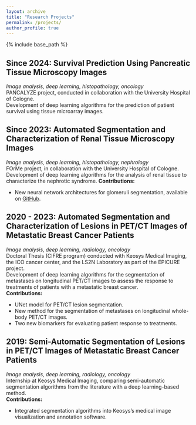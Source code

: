 ```yaml
---
layout: archive
title: "Research Projects"
permalink: /projects/
author_profile: true
---
```


{% include base_path %}

## Since 2024: Survival Prediction Using Pancreatic Tissue Microscopy Images
*Image analysis, deep learning, histopathology, oncology*  
PANCALYZE project, conducted in collaboration with the University Hospital of Cologne.  
Development of deep learning algorithms for the prediction of patient survival using tissue microarray images.

## Since 2023: Automated Segmentation and Characterization of Renal Tissue Microscopy Images
*Image analysis, deep learning, histopathology, nephrology*  
FOrMe project, in collaboration with the University Hospital of Cologne.  
Development of deep learning algorithms for the analysis of renal tissue to characterize the nephrotic syndrome.
**Contributions:**
* New neural network architectures for glomeruli segmentation, available on [GitHub](https://github.com/bozeklab/GlomNet).

## 2020 - 2023: Automated Segmentation and Characterization of Lesions in PET/CT Images of Metastatic Breast Cancer Patients
*Image analysis, deep learning, radiology, oncology*  
Doctoral Thesis (CIFRE program) conducted with Keosys Medical Imaging, the ICO cancer center, and the LS2N Laboratory as part of the EPICURE project.  
Development of deep learning algorithms for the segmentation of metastases on longitudinal PET/CT images to assess the response to treatments of patients with a metastatic breast cancer.  
**Contributions:**
* UNet model for PET/CT lesion segmentation.
* New method for the segmentation of metastases on longitudinal whole-body PET/CT images.
* Two new biomarkers for evaluating patient response to treatments.

## 2019: Semi-Automatic Segmentation of Lesions in PET/CT Images of Metastatic Breast Cancer Patients
*Image analysis, deep learning, radiology, oncology*  
Internship at Keosys Medical Imaging, comparing semi-automatic segmentation algorithms from the literature with a deep learning-based method.  
**Contributions:**
* Integrated segmentation algorithms into Keosys’s medical image visualization and annotation software.